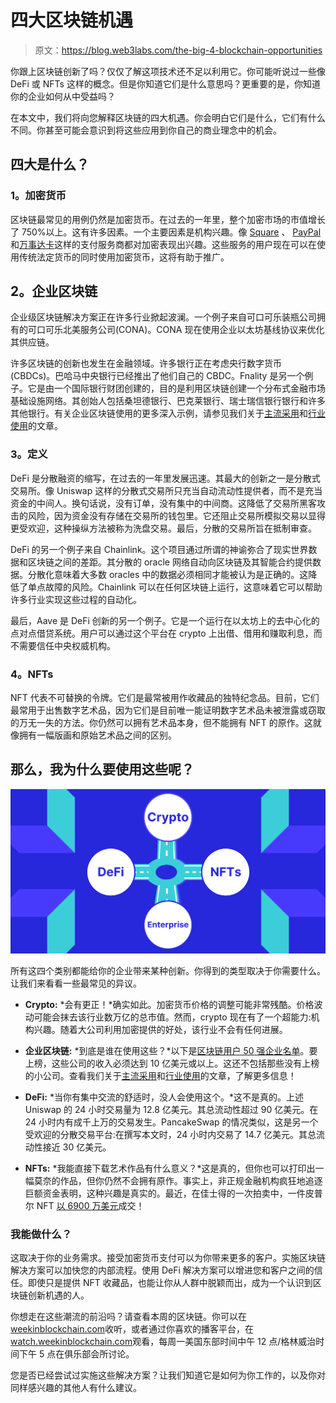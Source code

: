 # 四大区块链机遇

> 原文：<https://blog.web3labs.com/the-big-4-blockchain-opportunities>

你跟上区块链创新了吗？仅仅了解这项技术还不足以利用它。你可能听说过一些像 DeFi 或 NFTs 这样的概念。但是你知道它们是什么意思吗？更重要的是，你知道你的企业如何从中受益吗？

在本文中，我们将向您解释区块链的四大机遇。你会明白它们是什么，它们有什么不同。你甚至可能会意识到将这些应用到你自己的商业理念中的机会。

## **四大是什么？**

### **1。加密货币**

区块链最常见的用例仍然是加密货币。在过去的一年里，整个加密市场的市值增长了 750%以上。这有许多因素。一个主要因素是机构兴趣。像 [Square](https://www.bloomberg.com/news/articles/2021-02-23/square-reports-quarterly-revenue-that-falls-short-of-estimates) 、 [PayPal](https://www.theverge.com/2021/3/30/22357246/paypal-buy-with-bitcoin-litecoin-ethereum-crypto-checkout) 和[万事达卡](https://www.mastercard.com/news/perspectives/2021/why-mastercard-is-bringing-crypto-onto-our-network/)这样的支付服务商都对加密表现出兴趣。这些服务的用户现在可以在使用传统法定货币的同时使用加密货币，这将有助于推广。

## **2。企业区块链**

企业级区块链解决方案正在许多行业掀起波澜。一个例子来自可口可乐装瓶公司拥有的可口可乐北美服务公司(CONA)。CONA 现在使用企业以太坊基线协议来优化其供应链。

许多区块链的创新也发生在金融领域。许多银行正在考虑央行数字货币(CBDCs)。巴哈马中央银行已经推出了他们自己的 CBDC。Fnality 是另一个例子。它是由一个国际银行财团创建的，目的是利用区块链创建一个分布式金融市场基础设施网络。其创始人包括桑坦德银行、巴克莱银行、瑞士瑞信银行银行和许多其他银行。有关企业区块链使用的更多深入示例，请参见我们关于[主流采用](https://blog.web3labs.com/blockchain-myths-mainstream-adoption)和[行业使用](https://blog.web3labs.com/blockchain-myths-industry-use)的文章。

### **3。定义**

DeFi 是分散融资的缩写，在过去的一年里发展迅速。其最大的创新之一是分散式交易所。像 Uniswap 这样的分散式交易所只充当自动流动性提供者，而不是充当资金的中间人。换句话说，没有订单，没有集中的中间商。这降低了交易所黑客攻击的风险，因为资金没有存储在交易所的钱包里。它还阻止交易所模拟交易以显得更受欢迎，这种操纵方法被称为洗盘交易。最后，分散的交易所旨在抵制审查。

DeFi 的另一个例子来自 Chainlink。这个项目通过所谓的神谕弥合了现实世界数据和区块链之间的差距。其分散的 oracle 网络自动向区块链及其智能合约提供数据。分散化意味着大多数 oracles 中的数据必须相同才能被认为是正确的。这降低了单点故障的风险。Chainlink 可以在任何区块链上运行，这意味着它可以帮助许多行业实现这些过程的自动化。

最后，Aave 是 DeFi 创新的另一个例子。它是一个运行在以太坊上的去中心化的点对点借贷系统。用户可以通过这个平台在 crypto 上出借、借用和赚取利息，而不需要信任中央权威机构。

### **4。NFTs**

NFT 代表不可替换的令牌。它们是最常被用作收藏品的独特纪念品。目前，它们最常用于出售数字艺术品，因为它们是目前唯一能证明数字艺术品未被泄露或窃取的万无一失的方法。你仍然可以拥有艺术品本身，但不能拥有 NFT 的原作。这就像拥有一幅版画和原始艺术品之间的区别。

## 那么，我为什么要使用这些呢？

**![Blockchain Opportunities ](img/8a65179733b848b3747c3d7ee22fd59e.png)**

所有这四个类别都能给你的企业带来某种创新。你得到的类型取决于你需要什么。让我们来看看一些最常见的异议。

*   **Crypto:** *会有更正！*确实如此。加密货币价格的调整可能非常残酷。价格波动可能会抹去该行业数万亿的总市值。然而，crypto 现在有了一个超能力:机构兴趣。随着大公司利用加密提供的好处，该行业不会有任何进展。

*   **企业区块链:** *到底是谁在使用这些？*以下是[区块链用户 50 强企业名单](https://www.forbes.com/sites/michaeldelcastillo/2021/02/02/blockchain-50/?sh=72bab3c2231c)。要上榜，这些公司的收入必须达到 10 亿美元或以上。这还不包括那些没有上榜的小公司。查看我们关于[主流采用](https://blog.web3labs.com/blockchain-myths-mainstream-adoption)和[行业使用](https://blog.web3labs.com/blockchain-myths-industry-use)的文章，了解更多信息！

*   **DeFi:** *当你有集中交流的舒适时，没人会使用这个。*这不是真的。上述 Uniswap 的 24 小时交易量为 12.8 亿美元。其总流动性超过 90 亿美元。在 24 小时内有成千上万的交易发生。PancakeSwap 的情况类似，这是另一个受欢迎的分散交易平台:在撰写本文时，24 小时内交易了 14.7 亿美元。其总流动性接近 30 亿美元。

*   **NFTs:** *我能直接下载艺术作品有什么意义？*这是真的，但你也可以打印出一幅莫奈的作品，但你仍然不会拥有原作。事实上，非正规金融机构疯狂地追逐巨额资金表明，这种兴趣是真实的。最近，在佳士得的一次拍卖中，一件皮普尔 NFT [以 6900 万美元](https://www.theverge.com/2021/3/11/22325054/beeple-christies-nft-sale-cost-everydays-69-million)成交！

### 我能做什么？

这取决于你的业务需求。接受加密货币支付可以为你带来更多的客户。实施区块链解决方案可以加快您的内部流程。使用 DeFi 解决方案可以增进您和客户之间的信任。即使只是提供 NFT 收藏品，也能让你从人群中脱颖而出，成为一个认识到区块链创新机遇的人。

你想走在这些潮流的前沿吗？请查看本周的区块链。你可以在[weekinblockchain.com](http://weekinblockchain.com/)收听，或者通过你喜欢的播客平台，在[watch.weekinblockchain.com](http://watch.weekinblockchain.com/)观看，每周一美国东部时间中午 12 点/格林威治时间下午 5 点在俱乐部会所讨论。

您是否已经尝试过实施这些解决方案？让我们知道它是如何为你工作的，以及你对同样感兴趣的其他人有什么建议。